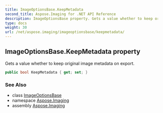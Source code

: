 ```yaml
---
title: ImageOptionsBase.KeepMetadata
second_title: Aspose.Imaging for .NET API Reference
description: ImageOptionsBase property. Gets a value whether to keep original image metadata on export
type: docs
weight: 30
url: /net/aspose.imaging/imageoptionsbase/keepmetadata/
---
```

## ImageOptionsBase.KeepMetadata property

Gets a value whether to keep original image metadata on export.

```csharp
public bool KeepMetadata { get; set; }
```

### See Also

* class [ImageOptionsBase](../)
* namespace [Aspose.Imaging](../../imageoptionsbase/)
* assembly [Aspose.Imaging](../../../)


